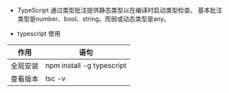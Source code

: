 * TypeScript 通过类型批注提供静态类型以在编译时启动类型检查。
基本批注类型是number、bool、string。而弱或动态类型是any。

* typescript 使用

作用 | 语句
--- | ---
全局安装 | npm install -g typescript
查看版本 | tsc -v